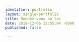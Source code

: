 ```yaml
---
identifier: portfolio
layout: single-portfolio
title: Rendez-vous au lac
date: 2018-12-06 12:55:04 -0500
published: false

---
```

